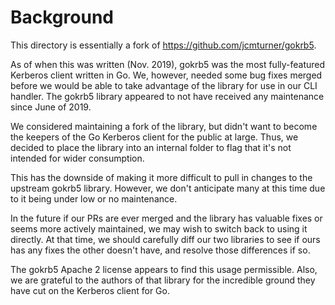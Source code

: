 # Background

This directory is essentially a fork of https://github.com/jcmturner/gokrb5.

As of when this was written (Nov. 2019), gokrb5 was the most fully-featured
Kerberos client written in Go. We, however, needed some bug fixes merged before
we would be able to take advantage of the library for use in our CLI handler.
The gokrb5 library appeared to not have received any maintenance since June
of 2019.

We considered maintaining a fork of the library, but didn't want to become the
keepers of the Go Kerberos client for the public at large. Thus, we decided to
place the library into an internal folder to flag that it's not intended for
wider consumption.

This has the downside of making it more difficult to pull in changes to the
upstream gokrb5 library. However, we don't anticipate many at this time due
to it being under low or no maintenance.

In the future if our PRs are ever merged and the library has valuable fixes
or seems more actively maintained, we may wish to switch back to using it
directly. At that time, we should carefully diff our two libraries to see
if ours has any fixes the other doesn't have, and resolve those differences
if so.

The gokrb5 Apache 2 license appears to find this usage permissible. Also, we
are grateful to the authors of that library for the incredible ground they
have cut on the Kerberos client for Go.
